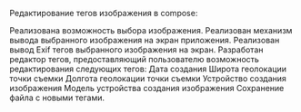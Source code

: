 Редактирование тегов изображения в compose:

Реализована возможность выбора изображения.
Реализован механизм вывода выбранного изображения на экран приложения.
Реализован вывод Exif тегов выбранного изображения на экран.
Разработан редактор тегов, предоставляющий пользователю возможность редактирования следующих тегов:
  Дата создания
  Широта геолокации точки съемки
  Долгота геолокации точки съемки
  Устройство создания изображения
  Модель устройства создания изображения
Сохранение файла с новыми тегами.
